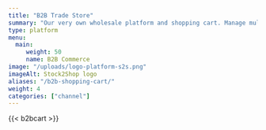 ```yaml
---
title: "B2B Trade Store"
summary: "Our very own wholesale platform and shopping cart. Manage multiple price lists as well as warehouse and product data."
type: platform
menu: 
  main:
     weight: 50
     name: B2B Commerce
image: "/uploads/logo-platform-s2s.png"
imageAlt: Stock2Shop logo
aliases: "/b2b-shopping-cart/"
weight: 4
categories: ["channel"]
---
```


{{< b2bcart >}}